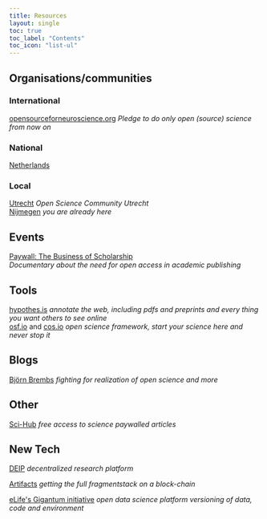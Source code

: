 ```yaml
---
title: Resources
layout: single
toc: true
toc_label: "Contents"
toc_icon: "list-ul"
---
```


## Organisations/communities

### International
[opensourceforneuroscience.org](https://opensourceforneuroscience.org) _Pledge to do only open (source) science from now on_

### National
[Netherlands](https://www.openscience.nl/)

### Local
[Utrecht](https://openscience-utrecht.com/) _Open Science Community Utrecht_  
[Nijmegen](https://radboud-university.github.io/osc-nijmegen) _you are already here_

## Events
[Paywall: The Business of Scholarship](https://paywallthemovie.com/screenings)  
_Documentary about the need for open access in academic publishing_

## Tools
[hypothes.is](https://hypothes.is) _annotate the web, including pdfs and preprints and every thing you
 want others to see online_  
[osf.io](https://osf.io) and [cos.io](https://cos.io) _open science framework, start your science here
and never stop it_

## Blogs
[Björn Brembs](http://bjoern.brembs.net/)
_fighting for realization of open science and more_

## Other
[Sci-Hub](http://sci-hub.tw) _free access to science paywalled articles_

## New Tech
[DEIP](https://deip.world) _decentralized research platform_

[Artifacts](https://artifacts.ai) _getting the full fragmentstack on a block-chain_ 

[eLife's Gigantum initiative](https://elifesciences.org/labs/bdbeac92/gigantum-a-simple-way-to-create-and-share-reproducible-data-science-and-research) _open data science platform versioning of data, code and environment_

